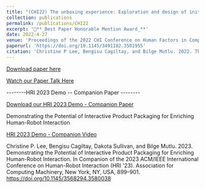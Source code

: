```yaml
---
title: "(CHI22) The unboxing experience: Exploration and design of initial interactions between children and social robots"
collection: publications
permalink: /publications/CHI22
excerpt: '🏅**_Best Paper Honorable Mention Award_**'
date: 2022-4-27
venue: 'Proceedings of the 2022 CHI Conference on Human Factors in Computing Systems'
paperurl: 'https://doi.org/10.1145/3491102.3501955'
citation: 'Christine P Lee, Bengisu Cagiltay, and Bilge Mutlu. 2022. The Unboxing Experience: Exploration and Design of Initial Interactions Between Children and Social Robots. In Proceedings of the 2022 CHI Conference on Human Factors in Computing Systems (CHI 22). Association for Computing Machinery, New York, NY, USA, Article 151, 1–14.'
---
```


[Download paper here](https://www.researchgate.net/profile/Christine-Lee-72/publication/358689687_The_Unboxing_Experience_Exploration_and_Design_of_Initial_Interactions_Between_Children_and_Social_Robots/links/6213c5d86c472329dcfb82d4/The-Unboxing-Experience-Exploration-and-Design-of-Initial-Interactions-Between-Children-and-Social-Robots.pdf)

[Watch our Paper Talk Here](https://youtu.be/1LMYwqfzD84)


--------HRI 2023 Demo -- Companion Paper --------

[Download our HRI 2023 Demo - Companion Paper](https://bengisucagiltay.github.io/files/HRI23-Unboxing-Demo.pdf)

Demonstrating the Potential of Interactive Product Packaging for Enriching Human-Robot Interaction

[HRI 2023 Demo - Companion Video](https://www.youtube.com/watch?v=CJCNpDZGOIM)

Christine P. Lee, Bengisu Cagiltay, Dakota Sullivan, and Bilge Mutlu. 2023. Demonstrating the Potential of Interactive Product Packaging for Enriching Human-Robot Interaction. In Companion of the 2023 ACM/IEEE International Conference on Human-Robot Interaction (HRI '23). Association for Computing Machinery, New York, NY, USA, 899–901. https://doi.org/10.1145/3568294.3580038
